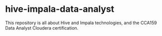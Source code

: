 # hive-impala-data-analyst
This repository is all about Hive and Impala technologies, and the CCA159 Data Analyst Cloudera certification.
